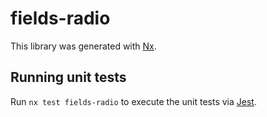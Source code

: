 # fields-radio

This library was generated with [Nx](https://nx.dev).

## Running unit tests

Run `nx test fields-radio` to execute the unit tests via [Jest](https://jestjs.io).
